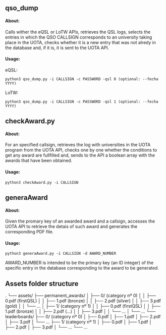 ## qso_dump

#### About: 

Calls wither the eQSL or LoTW APIs, retrieves the QSL logs, selects the entries in which the QSO CALLSIGN corresponds to an university taking place in the UOTA, checks whether it is a new entry that was not alredy in the database and, if it is, it is sent to the UOTA API.

#### Usage: 

eQSL:

```
python3 qso_dump.py -i CALLSIGN -c PASSWORD -qsl 0 (optional: --fecha YYYY)
```

LoTW:

```
python3 qso_dump.py -i CALLSIGN -c PASSWORD -qsl 1 (optional: --fecha YYYY)
```








## checkAward.py

#### About: 

For an specified callsign, retrieves the log with universities in the UOTA program from the UOTA API, checks one by one whether the conditions to get any award are fullfilled and, sends to the API a boolean array with the awards that have been obtained.

#### Usage: 

```
python3 checkAward.py -i CALLSIGN
```







## generaAward

#### About: 

Given the promary key of an awarded award and a callsign, accesses the UOTA API to retrieve the detais of such award and generates the corresponding PDF file.

#### Usage: 
```
python3 generaAward.py -i CALLSIGN -d AWARD_NUMBER
```

AWARD_NUMBER is intended to be the primary key (an ID integer) of the specific entry in the database corresponding to the award to be generated.


## Assets folder structure

.
└── assets/
    ├── permanent_awards/
    │   ├── 0/ (category nº 0)
    │   │   ├── 0.pdf (firstQSL)
    │   │   ├── 1.pdf (bronze)
    │   │   ├── 2.pdf (silver)
    │   │   ├── 3.pdf (gold)
    │   │   └── ...
    │   ├── 1/ (category nº 1)
    │   │   ├── 0.pdf (firstQSL)
    │   │   ├── 1.pdf (bronze)
    │   │   ├── 2.pdf (...)
    │   │   ├── 3.pdf
    │   │   └── ...
    │   └── ...
    └── leaderboards/
        ├── 0/ (category nº 0)
        │   ├── 0.pdf
        │   ├── 1.pdf
        │   ├── 2.pdf
        │   ├── 3.pdf
        │   └── ...
        ├── 1/ (category nº 1)
        │   ├── 0.pdf
        │   ├── 1.pdf
        │   ├── 2.pdf
        │   ├── 3.pdf
        │   └── ...
        └── ...




